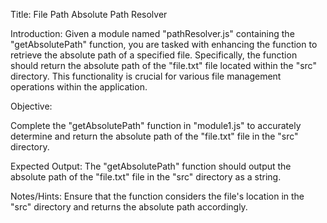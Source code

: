 Title: File Path Absolute Path Resolver

Introduction:
Given a module named "pathResolver.js" containing the "getAbsolutePath" function, you are tasked with enhancing the function to retrieve the absolute path of a specified file. Specifically, the function should return the absolute path of the "file.txt" file located within the "src" directory. This functionality is crucial for various file management operations within the application.

Objective:

Complete the "getAbsolutePath" function in "module1.js" to accurately determine and return the absolute path of the "file.txt" file in the "src" directory.

Expected Output:
The "getAbsolutePath" function should output the absolute path of the "file.txt" file in the "src" directory as a string.

Notes/Hints:
Ensure that the function considers the file's location in the "src" directory and returns the absolute path accordingly.
